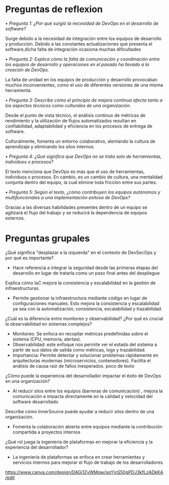 # Preguntas de reflexion

_• Pregunta 1: ¿Por qué surgió la necesidad de DevOps en el desarrollo de software?_

<p>Surge debido a la necesidad de integración entre los equipos de desarrollo y producción. Debido a las constantes actualizaciones que presenta el software,dicha falta de integración ocasiona muchas dificultades</p>

_• Pregunta 2: Explica cómo la falta de comunicación y coordinación entre los equipos de
desarrollo y operaciones en el pasado ha llevado a la creación de DevOps._

<p>La falta de unidad en los equipos de producción y desarrollo provocaban muchos inconvenientes, como el uso de diferentes versiones de una misma herramienta. </p>

_• Pregunta 3: Describe cómo el principio de mejora continua afecta tanto a los aspectos
técnicos como culturales de una organización._

Desde el punto de vista técnico, el análisis continuo de métricas de rendimiento y la utilización de flujos automatizados resultan en confiabilidad, adaptabilidad y eficiencia en los procesos de entrega de software.

Culturalmente, fomenta un entorno colaborativo, alentando la cultura de aprendizaje y eliminando los silos internos.

_• Pregunta 4: ¿Qué significa que DevOps no se trata solo de herramientas, individuos o
procesos?_

El texto menciona que DevOps es más que el uso de herramientas, individuos o procesos. En cambio, es un cambio de cultura, una mentalidad conjunta dentro del equipo, la cual elimine toda fricción entre sus partes.

_• Pregunta 5: Según el texto, ¿cómo contribuyen los equipos autónomos y multifuncionales a
una implementación exitosa de DevOps?_

Gracias a las diversas habilidades presentes dentro de un equipo se agilizará el flujo del trabajo y se reducirá la dependencia de equipos externos.

# Preguntas grupales

¿Qué significa "desplazar a la izquierda" en el contexto de DevSecOps y por qué es importante?

- Hace referencia a integrar la seguridad desde las primeras etapas del desarrollo en lugar de tratarla como un paso final antes del despliegue

Explica cómo IaC mejora la consistencia y escalabilidad en la gestión de infraestructuras.

- Permite gestionar la infraestructura mediante código en lugar de configuraciones manuales. Esto mejora la consistencia y escalabilidad ya sea con la automatización, consistencia, escalabilidad y trazabilidad.

¿Cuál es la diferencia entre monitoreo y observabilidad? ¿Por qué es crucial la observabilidad en sistemas complejos?

- Monitoreo: Se enfoca en recopilar métricas predefinidas sobre el sistema (CPU, memoria, alertas).
- Observabilidad: este enfoque nos permite ver el estado del sistema a partir de sus datos de salida como métricas, logs y trazabilidad.
- Importancia: Permite detectar y solucionar problemas rápidamente en arquitecturas modernas (microservicios, contenedores).
  Facilita el análisis de causa raíz de fallos inesperados.
  poco de texto

¿Cómo puede la experiencia del desarrollador impactar el éxito de DevOps en una organización?

- Al reducir silos entre los equipos (barreras de comunicación) , mejora la comunicación e impacta directamente en la calidad y velocidad del software desarrollado

Describe cómo InnerSource puede ayudar a reducir silos dentro de una organización.

- Fomenta la colaboración abierta entre equipos mediante la contribución compartida a proyectos internos

¿Qué rol juega la ingeniería de plataformas en mejorar la eficiencia y la experiencia del desarrollador?

- La ingeniería de plataformas se enfoca en crear herramientas y servicios internos para mejorar el flujo de trabajo de los desarrolladores.

https://www.canva.com/design/DAGi1ZyWMqw/sqYjnS50gPDJ3kfLzADkKA/edit
